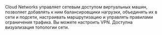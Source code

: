 Cloud Networks управляет сетевым доступом виртуальных машин, позволяет добавлять к ним балансировщики нагрузки, объединять их в сети и подсети, настраивать маршрутизацию и управлять правилами ограничения трафика. Вы можете настроить VPN. Доступна визуализация топологии сети.
